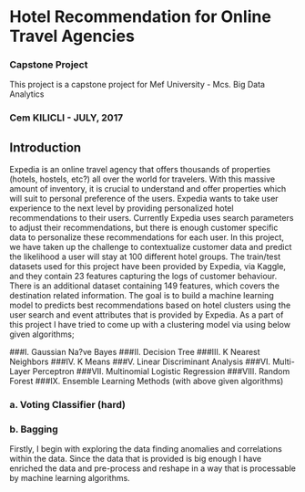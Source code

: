 # Hotel Recommendation for Online Travel Agencies
### Capstone Project
This project is a capstone project for Mef University - Mcs. Big Data Analytics
### Cem KILICLI - JULY, 2017


## Introduction
Expedia is an online travel agency that offers thousands of properties (hotels, hostels, etc?) all over the world for travelers. With this massive amount of inventory, it is crucial to understand and offer properties which will suit to personal preference of the users. Expedia wants to take user experience to the next level by providing personalized hotel recommendations to their users. Currently Expedia uses search parameters to adjust their recommendations, but there is enough customer specific data to personalize these recommendations for each user. In this project, we have taken up the challenge to contextualize customer data and predict the likelihood a user will stay at 100 different hotel groups.
The train/test datasets used for this project have been provided by Expedia, via Kaggle, and they contain 23 features capturing the logs of customer behaviour. There is an additional dataset containing 149 features, which covers the destination related information. The goal is to build a machine learning model to predicts best recommendations based on hotel clusters using the user search and event attributes that is provided by Expedia. As a part of this project I have tried to come up with a clustering model via using below given algorithms;

###I.	    Gaussian Na?ve Bayes
###II.	    Decision Tree
###III.	K Nearest Neighbors
###IV.	    K Means
###V.	    Linear Discriminant Analysis
###VI.	    Multi-Layer Perceptron
###VII.	Multinomial Logistic Regression
###VIII.	Random Forest
###IX.	    Ensemble Learning Methods (with above given algorithms)
###    a.	Voting Classifier (hard)
###    b.	Bagging

Firstly, I begin with exploring the data finding anomalies and correlations within the data. Since the data that is provided is big enough I have enriched the data and pre-process and reshape in a way that is processable by machine learning algorithms.
